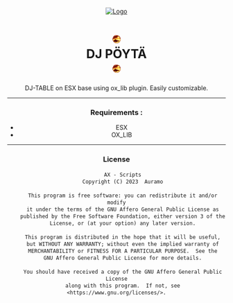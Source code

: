 


<!-- PROJECT LOGO -->
<br />
<div align="center">
  <a href="https://github.com/othneildrew/Best-README-Template">
    <img src="https://i.imgur.com/zryr906.png" alt="Logo" width="80" height="80">
  </a>

  <h1 align='center'><center><img src="https://github.com/AmirrezaJaberi/AmirrezaJaberi/blob/main/assist/logo/fireac.png" alt="what image shows" height="20" width="20"></center>   DJ PÖYTÄ   <center><img src="https://github.com/AmirrezaJaberi/AmirrezaJaberi/blob/main/assist/logo/fireac.png" alt="what image shows" height="20" width="20"></center></a></h1>


DJ-TABLE on ESX base using ox_lib plugin. Easily customizable.



---

### Requirements :

- ESX
- OX_LIB

---


### License

```
    AX - Scripts
    Copyright (C) 2023  Auramo

    This program is free software: you can redistribute it and/or modify
    it under the terms of the GNU Affero General Public License as
    published by the Free Software Foundation, either version 3 of the
    License, or (at your option) any later version.

    This program is distributed in the hope that it will be useful,
    but WITHOUT ANY WARRANTY; without even the implied warranty of
    MERCHANTABILITY or FITNESS FOR A PARTICULAR PURPOSE.  See the
    GNU Affero General Public License for more details.

    You should have received a copy of the GNU Affero General Public License
    along with this program.  If not, see <https://www.gnu.org/licenses/>.
```
